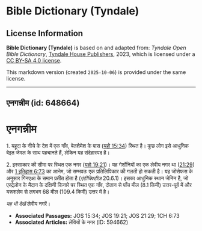 # Bible Dictionary (Tyndale)

## License Information

**Bible Dictionary (Tyndale)** is based on and adapted from: _Tyndale Open Bible Dictionary_, [Tyndale House Publishers](https://tyndaleopenresources.com/), 2023, which is licensed under a [CC BY-SA 4.0 license](https://creativecommons.org/licenses/by-sa/4.0/legalcode.en).

This markdown version (created `2025-10-06`) is provided under the same license.



--------------------------------

## एनगन्नीम (id: 648664)

एनगन्नीम
========

1\. यहूदा के नीचे के देश में एक गाँव, बेतशेमेश के पास ([यहो 15:34](https://ref.ly/Josh15:34)) स्थित है। कुछ लोग इसे आधुनिक बेइत जेमल के साथ पहचानते हैं, लेकिन यह संदेहास्पद है।

2\. इस्साकार की सीमा पर स्थित एक नगर ([यहो 19:21](https://ref.ly/Josh19:21))। यह गेर्शोनियों का एक लेवीय नगर था ([21:29](https://ref.ly/Josh21:29)) और [1 इतिहास 6:73](https://ref.ly/1Chr6:73) का आनेम, जो सम्भवतः एक प्रतिलिपिकार की गलती हो सकती है। यह जोसेफस के अनुसार गिनएआ के समान प्रतीत होता है (*एंटीक्विटीज़* 20\.6\.1\)। इसका आधुनिक स्थान जेनिन है, जो एस्द्रेलोन के मैदान के दक्षिणी किनारे पर स्थित एक गाँव, दोतान से पाँच मील (8\.1 किमी) उत्तर\-पूर्व में और यरूशलेम से लगभग 68 मील (109\.4 किमी) उत्तर में है।

*यह भी देखें* लेवीय नगरें।

* **Associated Passages:** JOS 15:34; JOS 19:21; JOS 21:29; 1CH 6:73
* **Associated Articles:** लेवियों के नगर (ID: 594662)

